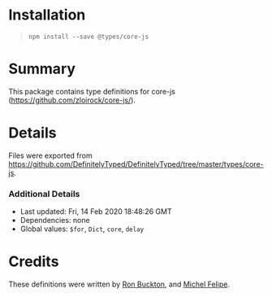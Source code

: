 # Installation
> `npm install --save @types/core-js`

# Summary
This package contains type definitions for core-js (https://github.com/zloirock/core-js/).

# Details
Files were exported from https://github.com/DefinitelyTyped/DefinitelyTyped/tree/master/types/core-js.

### Additional Details
 * Last updated: Fri, 14 Feb 2020 18:48:26 GMT
 * Dependencies: none
 * Global values: `$for`, `Dict`, `core`, `delay`

# Credits
These definitions were written by [Ron Buckton](https://github.com/rbuckton), and [Michel Felipe](https://github.com/mfdeveloper).
